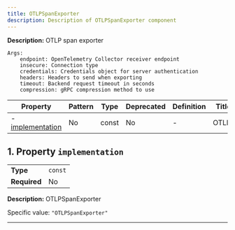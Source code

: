 ```yaml
---
title: OTLPSpanExporter
description: Description of OTLPSpanExporter component
---
```


**Description:** OTLP span exporter

    Args:
        endpoint: OpenTelemetry Collector receiver endpoint
        insecure: Connection type
        credentials: Credentials object for server authentication
        headers: Headers to send when exporting
        timeout: Backend request timeout in seconds
        compression: gRPC compression method to use

| Property                             | Pattern | Type  | Deprecated | Definition | Title/Description |
| ------------------------------------ | ------- | ----- | ---------- | ---------- | ----------------- |
| - [implementation](#implementation ) | No      | const | No         | -          | OTLPSpanExporter  |

## <a name="implementation"></a>1. Property `implementation`

|              |         |
| ------------ | ------- |
| **Type**     | `const` |
| **Required** | No      |

**Description:** OTLPSpanExporter

Specific value: `"OTLPSpanExporter"`

----------------------------------------------------------------------------------------------------------------------------
